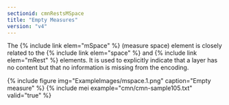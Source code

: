 ```yaml
---
sectionid: cmnRestsMSpace
title: "Empty Measures"
version: "v4"
---
```


The {% include link elem="mSpace" %} (measure space) element is closely related to the {% include link elem="space" %} and {% include link elem="mRest" %} elements. It is used to explicitly indicate that a layer has no content but that no information is missing from the encoding.

{% include figure img="ExampleImages/mspace.1.png" caption="Empty measure" %}
{% include mei example="cmn/cmn-sample105.txt" valid="true" %}
